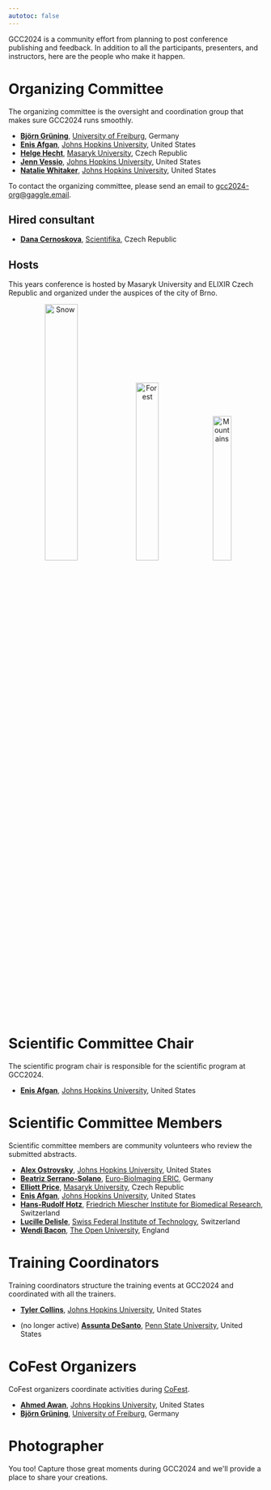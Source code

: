 ```yaml
---
autotoc: false
---
```


<slot name="/events/gcc2024/header" />

GCC2024 is a community effort from planning to post conference publishing and
feedback.  In addition to all the participants, presenters, and instructors,
here are the people who make it happen.


# Organizing Committee

The organizing committee is the oversight and coordination group that makes sure GCC2024 runs smoothly.

* **[Björn Grüning](https://www.linkedin.com/in/bgruening/)**, [University of Freiburg](https://uni-freiburg.de/en/), Germany
* **[Enis Afgan](https://www.linkedin.com/in/afgane)**, [Johns Hopkins University](https://jhu.edu/), United States
* **[Helge Hecht](https://www.muni.cz/en/people/473355-helge-hecht)**, [Masaryk University](https://www.muni.cz/), Czech Republic
* **[Jenn Vessio](https://www.linkedin.com/in/jennifer-vessio-00498014/)**, [Johns Hopkins University](https://jhu.edu/), United States
* **[Natalie Whitaker](https://www.linkedin.com/in/natalie-whitaker-ms-23a0a0186/)**, [Johns Hopkins University](https://jhu.edu/), United States

To contact the organizing committee, please send an email to [gcc2024-org@gaggle.email](mailto:gcc2024-org@gaggle.email).

## Hired consultant

* **[Dana Cernoskova](https://www.linkedin.com/in/dana-cernoskova-523a4927/)**, [Scientifika](https://scientifika.eu/), Czech Republic

## Hosts

This years conference is hosted by Masaryk University and ELIXIR Czech Republic and organized under the auspices of the city of Brno.
<p align="center">
    <img src="/images/events/gcc2024/brno-city-logo.png" alt="Snow" style="width:36%">
    <img src="/images/events/gcc2024/muni-lg-rgb.png" alt="Forest" style="width:30%">
    <img src="/images/events/gcc2024/logo-elixir-cz.png" alt="Mountains" style="width:27%">
</p>

# Scientific Committee Chair

The scientific program chair is responsible for the scientific program at GCC2024.

* **[Enis Afgan](https://www.linkedin.com/in/afgane)**, [Johns Hopkins University](https://jhu.edu/), United States


# Scientific Committee Members

Scientific committee members are community volunteers who review the submitted abstracts.

* **[Alex Ostrovsky](https://www.linkedin.com/in/alex-ostrovsky-a5a09914a/)**, [Johns Hopkins University](https://jhu.edu/), United States
* **[Beatriz Serrano-Solano](https://www.embl.org/people/person/beatriz-serrano-solano/)**, [Euro-BioImaging ERIC](https://www.eurobioimaging.eu/), Germany
* **[Elliott Price](https://www.recetox.muni.cz/en/research/principal-investigators/dr-elliott-price)**, [Masaryk University](https://www.muni.cz/), Czech Republic
* **[Enis Afgan](https://www.linkedin.com/in/afgane)**, [Johns Hopkins University](https://jhu.edu/), United States
* **[Hans-Rudolf Hotz](https://www.linkedin.com/in/hans-rudolf-hotz-542b31/)**,	[Friedrich Miescher Institute for Biomedical Research](https://www.fmi.ch/), Switzerland
* **[Lucille Delisle](https://people.epfl.ch/lucille.delisle?lang=en)**, [Swiss Federal Institute of Technology](https://www.epfl.ch/en/), Switzerland
* **[Wendi Bacon](https://www.linkedin.com/in/wendi-bacon-7462aa100/)**, [The Open University](https://www.open.ac.uk/), England


# Training Coordinators

Training coordinators structure the training events at GCC2024 and coordinated with all the trainers.

* **[Tyler Collins]()**, [Johns Hopkins University](https://jhu.edu/), United States

* (no longer active) **[Assunta DeSanto](https://github.com/assuntad23)**, [Penn State University](https://psu.edu/), United States

# CoFest Organizers

CoFest organizers coordinate activities during [CoFest](/events/gcc2024/cofest/).

* **[Ahmed Awan](https://www.linkedin.com/in/ahmed-awan-70a20919a/)**, [Johns Hopkins University](https://jhu.edu/), United States
* **[Björn Grüning](https://www.linkedin.com/in/bgruening/)**, [University of Freiburg](https://uni-freiburg.de/en/), Germany


# Photographer

You too! Capture those great moments during GCC2024 and we'll provide a place to share your creations.
